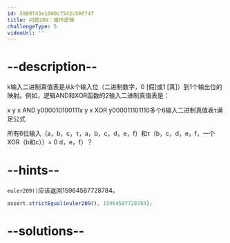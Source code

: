 ```yaml
---
id: 5900f43e1000cf542c50ff4f
title: 问题209：循环逻辑
challengeType: 5
videoUrl: ''
---
```


# --description--

k输入二进制真值表是从k个输入位（二进制数字，0 \[假]或1 \[真]）到1个输出位的映射。例如，逻辑AND和XOR函数的2输入二进制真值表是：

x y x AND y000010100111x y x XOR y000011101110多个6输入二进制真值表τ满足公式

所有6位输入（a，b，c，τ，a，b，c，d，e，f）和τ（b，c，d，e，f，一个XOR（b和c））= 0 d，e，f）？

# --hints--

`euler209()`应该返回15964587728784。

```js
assert.strictEqual(euler209(), 15964587728784);
```

# --solutions--

